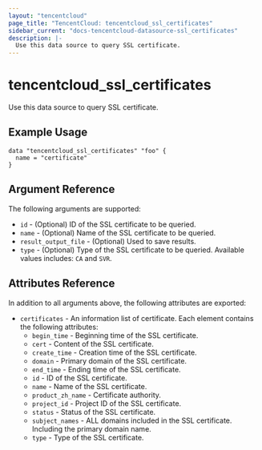 ```yaml
---
layout: "tencentcloud"
page_title: "TencentCloud: tencentcloud_ssl_certificates"
sidebar_current: "docs-tencentcloud-datasource-ssl_certificates"
description: |-
  Use this data source to query SSL certificate.
---
```


# tencentcloud_ssl_certificates

Use this data source to query SSL certificate.

## Example Usage

```hcl
data "tencentcloud_ssl_certificates" "foo" {
  name = "certificate"
}
```

## Argument Reference

The following arguments are supported:

* `id` - (Optional) ID of the SSL certificate to be queried.
* `name` - (Optional) Name of the SSL certificate to be queried.
* `result_output_file` - (Optional) Used to save results.
* `type` - (Optional) Type of the SSL certificate to be queried. Available values includes: `CA` and `SVR`.

## Attributes Reference

In addition to all arguments above, the following attributes are exported:

* `certificates` - An information list of certificate. Each element contains the following attributes:
  * `begin_time` - Beginning time of the SSL certificate.
  * `cert` - Content of the SSL certificate.
  * `create_time` - Creation time of the SSL certificate.
  * `domain` - Primary domain of the SSL certificate.
  * `end_time` - Ending time of the SSL certificate.
  * `id` - ID of the SSL certificate.
  * `name` - Name of the SSL certificate.
  * `product_zh_name` - Certificate authority.
  * `project_id` - Project ID of the SSL certificate.
  * `status` - Status of the SSL certificate.
  * `subject_names` - ALL domains included in the SSL certificate. Including the primary domain name.
  * `type` - Type of the SSL certificate.


